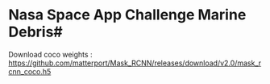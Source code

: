 # Nasa Space App Challenge Marine Debris#
Download coco weights : https://github.com/matterport/Mask_RCNN/releases/download/v2.0/mask_rcnn_coco.h5
